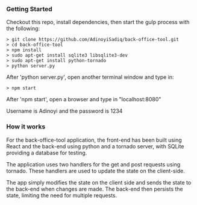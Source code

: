 ### Getting Started

Checkout this repo, install dependencies, then start the gulp process with the following:

```
> git clone https://github.com/AdinoyiSadiq/back-office-tool.git
> cd back-office-tool
> npm install
> sudo apt-get install sqlite3 libsqlite3-dev
> sudo apt-get install python-tornado
> python server.py
```
After 'python server.py', open another terminal window and type in:
```
> npm start
```

After 'npm start', open a browser and type in "localhost:8080"

Username is Adinoyi and the password is 1234

### How it works

For the back-office-tool application, the front-end has been built using React and the back-end using python and a tornado server, with SQLite providing a database for testing.

The application uses two handlers for the get and post requests using tornado.
These handlers are used to update the state on the client-side.

The app simply modifies the state on the client side and sends the state to the back-end when changes are made.
The back-end then persists the state, limiting the need for multiple requests.

